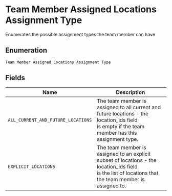 
# Team Member Assigned Locations Assignment Type

Enumerates the possible assignment types the team member can have

## Enumeration

`Team Member Assigned Locations Assignment Type`

## Fields

| Name | Description |
|  --- | --- |
| `ALL_CURRENT_AND_FUTURE_LOCATIONS` | The team member is assigned to all current and future locations - the location_ids field<br>is empty if the team member has this assignment type. |
| `EXPLICIT_LOCATIONS` | The team member is assigned to an explicit subset of locations - the location_ids field<br>is the list of locations that the team member is assigned to. |

